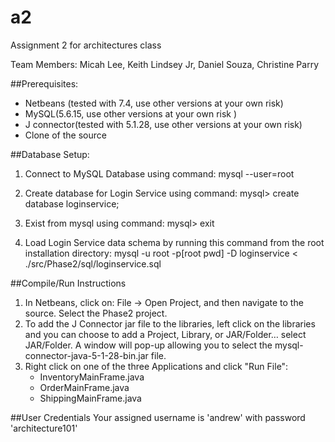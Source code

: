 a2
==

Assignment 2 for architectures class

Team Members: Micah Lee, Keith Lindsey Jr, Daniel Souza, Christine Parry

##Prerequisites:
* Netbeans (tested with 7.4, use other versions at your own risk)
* MySQL(5.6.15, use other versions at your own risk )
* J connector(tested with 5.1.28, use other versions at your own risk)
* Clone of the source
  
##Database Setup:
1. Connect to MySQL Database using command:
	mysql --user=root

2. Create database for Login Service using command:
	mysql> create database loginservice;

3. Exist from mysql using command:
	mysql> exit

4. Load Login Service data schema by running this command from the root installation directory:
	mysql -u root -p[root pwd] -D loginservice < ./src/Phase2/sql/loginservice.sql


##Compile/Run Instructions
1. In Netbeans, click on: File -> Open Project, and then navigate to the source. Select the Phase2 project.
2. To add the J Connector jar file to the libraries, left click on the libraries and you can choose to add a Project, Library, or JAR/Folder… select JAR/Folder. A window will pop-up allowing you to select the mysql-connector-java-5-1-28-bin.jar file.
3. Right click on one of the three Applications and click "Run File":
   * InventoryMainFrame.java
   * OrderMainFrame.java
   * ShippingMainFrame.java

##User Credentials
Your assigned username is 'andrew' with password 'architecture101'
